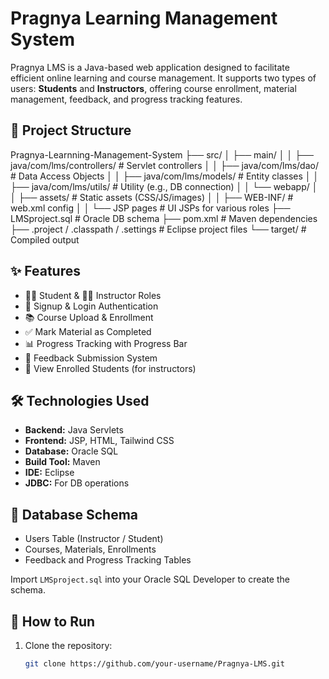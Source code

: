 # Pragnya Learning Management System

Pragnya LMS is a Java-based web application designed to facilitate efficient online learning and course management. It supports two types of users: **Students** and **Instructors**, offering course enrollment, material management, feedback, and progress tracking features.

## 📁 Project Structure

Pragnya-Learnning-Management-System
├── src/
│ ├── main/
│ │ ├── java/com/lms/controllers/ # Servlet controllers
│ │ ├── java/com/lms/dao/ # Data Access Objects
│ │ ├── java/com/lms/models/ # Entity classes
│ │ ├── java/com/lms/utils/ # Utility (e.g., DB connection)
│ │ └── webapp/
│ │ ├── assets/ # Static assets (CSS/JS/images)
│ │ ├── WEB-INF/ # web.xml config
│ │ └── JSP pages # UI JSPs for various roles
├── LMSproject.sql # Oracle DB schema
├── pom.xml # Maven dependencies
├── .project / .classpath / .settings # Eclipse project files
└── target/ # Compiled output


## ✨ Features

- 👨‍🎓 Student & 👩‍🏫 Instructor Roles
- 🔐 Signup & Login Authentication
- 📚 Course Upload & Enrollment
- ✅ Mark Material as Completed
- 📊 Progress Tracking with Progress Bar
- 📝 Feedback Submission System
- 📂 View Enrolled Students (for instructors)

## 🛠️ Technologies Used

- **Backend:** Java Servlets
- **Frontend:** JSP, HTML, Tailwind CSS
- **Database:** Oracle SQL
- **Build Tool:** Maven
- **IDE:** Eclipse
- **JDBC:** For DB operations

## 🧱 Database Schema

- Users Table (Instructor / Student)
- Courses, Materials, Enrollments
- Feedback and Progress Tracking Tables

Import `LMSproject.sql` into your Oracle SQL Developer to create the schema.

## 🚀 How to Run

1. Clone the repository:
   ```bash
   git clone https://github.com/your-username/Pragnya-LMS.git
